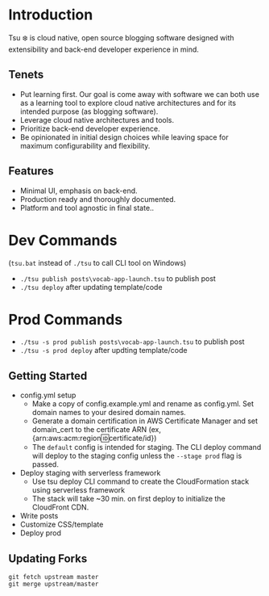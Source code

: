 # Introduction
Tsu :snowflake: is cloud native, open source blogging software designed with extensibility and back-end developer experience in mind.

## Tenets
- Put learning first.
  Our goal is come away with software we can both use as a learning tool to explore cloud native architectures and for its intended purpose (as blogging software).  
- Leverage cloud native architectures and tools.
- Prioritize back-end developer experience.
- Be opinionated in initial design choices while leaving space for maximum configurability and flexibility.

## Features
- Minimal UI, emphasis on back-end.
- Production ready and thoroughly documented.
- Platform and tool agnostic in final state..

# Dev Commands
(`tsu.bat` instead of `./tsu` to call CLI tool on Windows)
- `./tsu publish posts\vocab-app-launch.tsu` to publish post
- `./tsu deploy` after updating template/code

# Prod Commands
- `./tsu -s prod publish posts\vocab-app-launch.tsu` to publish post
- `./tsu -s prod deploy` after updting template/code

## Getting Started
- config.yml setup
  - Make a copy of config.example.yml and rename as config.yml. Set domain names to your desired domain names.
  - Generate a domain certification in AWS Certificate Manager and set domain_cert to the certificate ARN (ex, {arn:aws:acm:region:id:certificate/id})
  - The `default` config is intended for staging. The CLI deploy command will deploy to the staging config unless the `--stage prod` flag is passed.
- Deploy staging with serverless framework
  - Use tsu deploy CLI command to create the CloudFormation stack using serverless framework
  - The stack will take ~30 min. on first deploy to initialize the CloudFront CDN.
- Write posts
- Customize CSS/template
- Deploy prod

## Updating Forks
```
git fetch upstream master
git merge upstream/master
```
